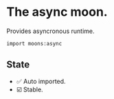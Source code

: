 # The async moon.

Provides asyncronous runtime.

```
import moons:async
```

## State
- ✅ Auto imported.
- ☑️ Stable.
